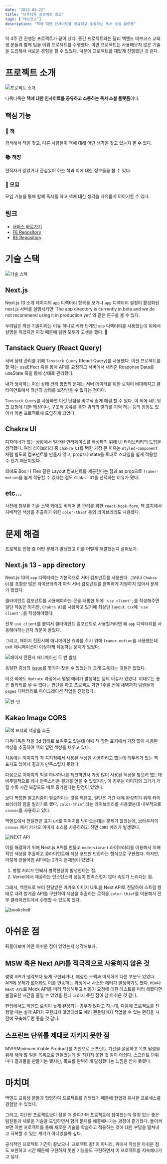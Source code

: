 ```yaml
---
date: "2023-03-22"
title: "다독다독 프로젝트 회고"
tags: ["데브코스"]
description: "책에 대한 인사이트를 공유하고 소통하는 독서 소셜 플랫폼"
---
```


약 4주 간 진행된 프로젝트가 끝이 났다. 중간 프로젝트와는 달리 백엔드 데브코스 교육생 분들과 함께 팀을 이뤄 프로젝트를 수행했다. 이번 프로젝트는 사용해보지 않은 기술을 도입해서 새로운 경험을 할 수 있었다. 덕분에 프로젝트를 재밌게 진행했던 것 같다.

# 프로젝트 소개

![프로젝트 소개](/images/post/20230322-devcourse-final-project-retrospect/project-introduction.png)

다독다독은 **책에 대한 인사이트를 공유하고 소통하는 독서 소셜 플랫폼**이다.

## 핵심 기능

### 📕 책

검색해서 책을 찾고, 다른 사람들이 책에 대해 어떤 생각을 갖고 있는지 볼 수 있다.

### 📚 책장

현직자가 읽었거나 관심있어 하는 책과 이에 대한 정보들을 볼 수 있다.

### 👥 모임

모임 기능을 통해 함께 독서를 하고 책에 대한 생각을 자유롭게 이야기할 수 있다.

## 링크

- [서비스 바로가기](https://dev.dadok.site)
- [FE Repository](https://github.com/prgrms-web-devcourse/Team-Gaerval-Dadok-FE)
- [BE Repository](https://github.com/prgrms-web-devcourse/Team-Gaerval-Dadok-BE)

# 기술 스택

![기술 스택](/images/post/20230322-devcourse-final-project-retrospect/stack.png)

## Next.js

Next.js 13 소개 페이지의 `app` 디렉터리 항목을 보거나 `app` 디렉터리 설정이 활성화된 next.js 서버를 실행시키면 'The app directory is currently in beta and we do not recommend using it in production yet' 와 같은 문구를 볼 수 있다.

우리팀은 최신 기술이라는 이유 하나로 베타 단계인 `app` 디렉터리를 사용했는데 뒤에서 설명을 하겠지만 이것 때문에 팀원 모두가 고생을 했다. 🥲

## Tanstack Query (React Query)

서버 상태 관리를 위해 `Tanstack Query` (React Query)를 사용했다. 이전 프로젝트를 할 때는 useEffect 훅을 통해 API를 요청하고 서버에서 내려준 Response Data를 useState 훅을 통해 상태로 관리했다.

내가 생각하는 이런 상태 관리 방법의 문제는 서버 데이터를 위한 로직이 비대해지고 클라이언트에서 최신의 상태를 보장받을 수 없다는 점이다.

`Tanstack Query`를 사용하면 이런 단점을 비교적 쉽게 해결 할 수 있다. 이 외에 네트워크 요청에 대한 캐싱이나, 구조적 공유를 통한 쿼리의 결과를 기억 하는 등의 장점도 있어서 이번 프로젝트에 도입하게 되었다.

## Chakra UI

디자이너가 없는 상황에서 일관된 인터페이스를 작성하기 위해 UI 라이브러리의 도입을 생각했다. 여러 라이브러리 중 `Chakra UI`를 택한 가장 큰 이유는 `styled-component` 처럼 별도의 컴포넌트를 만들지 않고, props나 state를 토대로 스타일을 쉽게 적용할 수 있기 때문이었다.

외에도 Box 나 Flex 같은 Layout 컴포넌트를 제공한다는 점과 as prop으로 `framer-motion`을 쉽게 적용할 수 있다는 점도 `Chakra UI`를 선택하는 이유가 됐다.

## etc...

사진에 첨부된 기술 스택 외에도 비제어 폼 관리를 위한 `react-hook-form`, 책 표지에서 지배적인 색상을 추출하기 위한 `color-thief` 등의 라이브러리도 사용했다.

# 문제 해결

프로젝트 진행 중 어떤 문제가 발생했고 이를 어떻게 해결했는지 살펴보자.

## Next.js 13 - app directory

Next.js 13의 `app` 디렉터리는 기본적으로 서버 컴포넌트를 사용한다. 그러나 `Chakra UI`를 포함한 많은 라이브러리가 아직 서버 컴포넌트를 완벽하게 지원하지 않아서 문제가 많았다.

클라이언트 컴포넌트를 사용해야하는 곳을 래핑한 뒤에 `'use client';`를 작성해주면 일단 작동은 되지만, `Chakra UI`를 사용하고 있기에 최상단 `layout.tsx`에 `'use client';`를 작성해야했다.

전부 `use client`를 붙여서 클라이언트 컴포넌트로 사용할거라면 왜 `app` 디렉터리를 사용해야하는건지 의문이 들었다.

그리고, 페이지 전환시에 애니메이션 효과를 주기 위해 `framer-motion`을 사용했는데 exit 애니메이션이 이상하게 작동하는 문제가 있었다.

![페이지 전환시 애니메이션 두 번 발생](/images/post/20230322-devcourse-final-project-retrospect/animation-twice.gif)

동일한 증상의 [issue](https://github.com/framer/motion/issues/1850#issuecomment-1445239322)를 몇가지 찾을 수 있었는데 크게 도움되는 것들은 없었다.

이것 외에도 `Hydrate` 과정에서 몇몇 에러가 발생하는 등의 이슈가 있었다. 이대로는 좋은 퀄리티를 낼 수 없다는 판단을 하고 프로젝트 기한 1주일 전에 새벽까지 팀원들과 `pages` 디렉터리로 마이그레이션 작업을 진행했다.

![편-안](/images/post/20230322-devcourse-final-project-retrospect/animation-once.gif)

## Kakao Image CORS

![책 표지의 색상을 추출](/images/post/20230322-devcourse-final-project-retrospect/next-api-1.png)

다독다독은 책을 3d 형태로 보여주고 있는데 이때 책 앞면 표지에서 가장 많이 사용된 색상을 추출하여 책의 옆면 색상을 채우고 있다.

처음에는 이미지의 각 꼭지점에서 사용된 색상을 사용하려고 했는데 테두리가 있는 책 표지도 있어서 결과가 만족스럽지 못했다.

다음으로 이미지의 픽셀 하나하나를 체크하면서 가장 많이 사용된 색상을 찾으려 했는데 비주얼적으로 꽤나 만족스러운 결과를 얻을 수 있었지만, 이 경우는 이미지의 크기가 커질 수록 시간 복잡도도 배로 증가한다는 단점이 있었다.

보다 복잡한 알고리즘이 필요하다는 것을 깨닫고, 일단은 기간 내에 완성하기 위해 라이브러리의 힘을 빌리기로 했다. `color-thief` 라는 라이브러리를 사용했는데 내부적으로 `canvas`를 사용하고 있다.

백엔드에서 전달받은 표지 url로 이미지를 받아오는데는 문제가 없었는데, 브라우저의 `canvas` 에서 카카오 이미지 소스를 사용하려고 하면 `CORS` 에러가 발생했다.

![NEXT API](/images/post/20230322-devcourse-final-project-retrospect/next-api-2.png)

이를 해결하기 위해 Next.js API를 만들고 `node-vibrant` 라이브러리를 이용해서 지배적인 색상을 추출하고 클라이언트에 색상 코드만 반환하는 형식으로 구현했다. 하지만, 이렇게 만들어진 API에는 2가지 문제점이 있었다.

1. 병렬 처리가 안돼서 병목현상이 발생한다는 점.
2. Vercel에서 제공하는 인스턴스의 성능이 만족스럽지 않아 속도가 느리다는 점.

그래서, 백엔드로 부터 전달받은 카카오 이미지 URL을 Next API로 전달하여 스트림 형태로 내려 받게끔 API를 구현하여 색상을 추출하는 로직을 `color-thief`를 이용해서 전부 클라이언트에서 수행할 수 있도록 했다.

![bookshelf](/images/post/20230322-devcourse-final-project-retrospect/bookshelf.gif)

# 아쉬운 점

뒤돌아보며 어떤 아쉬운 점이 있었는지 생각해보자.

## MSW 혹은 Next API를 적극적으로 사용하지 않은 것

몇몇 API가 생각보다 늦게 구현되거나, 예상한 스펙과 미세하게 다른 부분도 있었다. API에 문제가 없더라도 이를 연동하는 과정에서 사소한 에러가 발생하기도 했다. `MSW`나 `Next API`로 Mock API를 미리 작성해두고 비동기 요청에 대한 테스트를 미리 해봤다면 불필요한 시간을 줄일 수 있었을 텐데 그러지 못한 점이 참 아쉬운 것 같다.

현업에서도 백엔드 로직이 늦게 완성되는 경우가 많다고 하는데, 다음에 프로젝트를 진행할 때는 실제 API가 구현되지 않았더라도 에러 핸들링까지 작업할 수 있는 환경을 사전에 구축해두면 좋을 것 같다.

## 스프린트 단위를 제대로 지키지 못한 점

MVP(Minimum Viable Product)를 기반으로 스프린트 기간을 설정하고 목표 달성을 위해 해야 할 일을 목록으로 만들었는데 잘 지키지 못한 것 같아 아쉽다. 스프린트 단위마다 결과물을 만들기는 했지만, 목표를 완벽하게 달성했다는 느낌은 받지 못했다.

# 마치며

백엔드 교육생 분들과 협업하여 프로젝트를 진행했기 때문에 현업과 유사한 프로세스를 경험할 수 있었다.

그리고, 지난번 프로젝트보다 잠을 더 줄여가며 프로젝트에 참여했는데 열정 있는 좋은 팀원들과 새로운 기술을 도입하면서 함께 문제를 해결해나가는 과정이 즐거웠다. 돌이켜보면 이번 프로젝트를 통해 새로운 기술을 학습하고 적용하는 것에 대한 부담을 떨쳐내고 극복할 수 있는 계기가 아니었을까 싶다.

공식적인 프로젝트 기간이 끝났으니 '프로젝트 끝!'이 아니라, 위에서 작성한 아쉬운 점도 보완하고 시간 때문에 구현하지 못한 기능들도 구현하면서 이 프로젝트를 지속해나가고 싶다.
